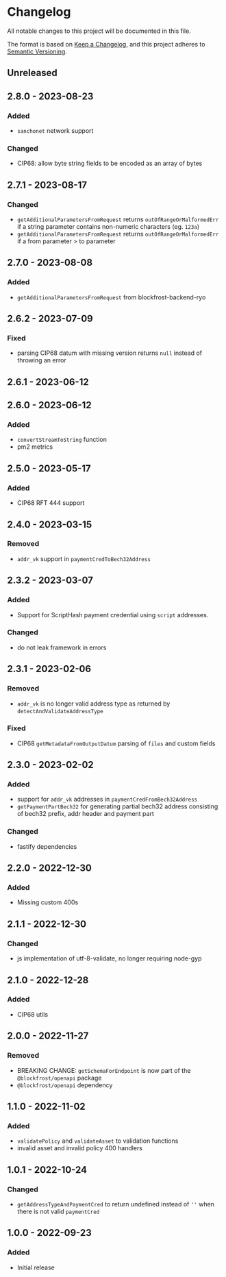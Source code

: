 # Changelog

All notable changes to this project will be documented in this file.

The format is based on [Keep a Changelog](https://keepachangelog.com/en/1.0.0/),
and this project adheres to [Semantic Versioning](https://semver.org/spec/v2.0.0.html).

## Unreleased

## 2.8.0 - 2023-08-23

### Added
- `sanchonet` network support

### Changed
- CIP68: allow byte string fields to be encoded as an array of bytes

## 2.7.1 - 2023-08-17
### Changed
- `getAdditionalParametersFromRequest` returns `outOfRangeOrMalformedErr` if a string parameter contains non-numeric characters (eg. `123a`)
- `getAdditionalParametersFromRequest` returns `outOfRangeOrMalformedErr` if a from parameter > to parameter

## 2.7.0 - 2023-08-08
### Added
- `getAdditionalParametersFromRequest` from blockfrost-backend-ryo

## 2.6.2 - 2023-07-09
### Fixed
- parsing CIP68 datum with missing version returns `null` instead of throwing an error

## 2.6.1 - 2023-06-12

## 2.6.0 - 2023-06-12
### Added
- `convertStreamToString` function
- pm2 metrics

## 2.5.0 - 2023-05-17
### Added
- CIP68 RFT 444 support

## 2.4.0 - 2023-03-15
### Removed
- `addr_vk` support in `paymentCredToBech32Address`

## 2.3.2 - 2023-03-07
### Added
- Support for ScriptHash payment credential using `script` addresses.

### Changed
- do not leak framework in errors

## 2.3.1 - 2023-02-06
### Removed
- `addr_vk` is no longer valid address type as returned by `detectAndValidateAddressType`

### Fixed
- CIP68 `getMetadataFromOutputDatum` parsing of `files` and custom fields

## 2.3.0 - 2023-02-02
### Added
- support for `addr_vk` addresses in `paymentCredFromBech32Address`
- `getPaymentPartBech32` for generating partial bech32 address consisting of bech32 prefix, addr header and payment part

### Changed
- fastify dependencies

## 2.2.0 - 2022-12-30
### Added
- Missing custom 400s

## 2.1.1 - 2022-12-30
### Changed
- js implementation of utf-8-validate, no longer requiring node-gyp

## 2.1.0 - 2022-12-28
### Added
- CIP68 utils

## 2.0.0 - 2022-11-27
### Removed
- BREAKING CHANGE: `getSchemaForEndpoint` is now part of the `@blockfrost/openapi` package
- `@blockfrost/openapi` dependency

## 1.1.0 - 2022-11-02
### Added
- `validatePolicy` and `validateAsset` to validation functions
- invalid asset and invalid policy 400 handlers

## 1.0.1 - 2022-10-24
### Changed
- `getAddressTypeAndPaymentCred` to return undefined instead of `''` when there is not valid `paymentCred`

## 1.0.0 - 2022-09-23
### Added
- Initial release
